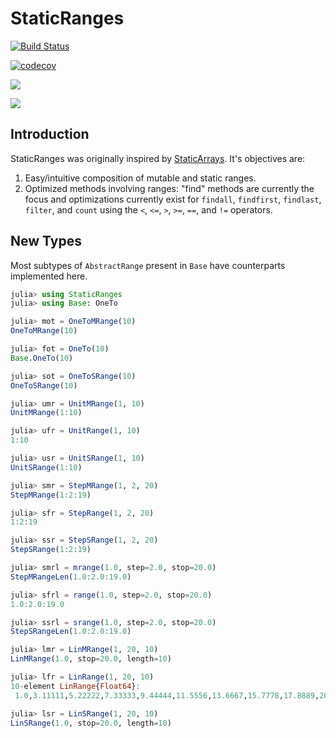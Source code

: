 # StaticRanges

[![Build Status](https://travis-ci.com/Tokazama/StaticRanges.jl.svg?branch=master)](https://travis-ci.com/Tokazama/StaticRanges.jl)

[![codecov](https://codecov.io/gh/Tokazama/StaticRanges.jl/branch/master/graph/badge.svg)](https://codecov.io/gh/Tokazama/StaticRanges.jl)

[![](https://img.shields.io/badge/docs-stable-blue.svg)](https://Tokazama.github.io/StaticRanges.jl/stable)

[![](https://img.shields.io/badge/docs-dev-blue.svg)](https://Tokazama.github.io/StaticRanges.jl/dev)

## Introduction

StaticRanges was originally inspired by [StaticArrays](https://github.com/JuliaArrays/StaticArrays.jl).
It's objectives are:

1. Easy/intuitive composition of mutable and static ranges.
2. Optimized methods involving ranges: "find" methods are currently the focus and optimizations currently exist for `findall`, `findfirst`, `findlast`, `filter`, and `count` using the `<`, `<=`, `>`, `>=`, `==`, and `!=` operators.

## New Types

Most subtypes of `AbstractRange` present in `Base` have counterparts implemented here.
```julia
julia> using StaticRanges
julia> using Base: OneTo

julia> mot = OneToMRange(10)
OneToMRange(10)

julia> fot = OneTo(10)
Base.OneTo(10)

julia> sot = OneToSRange(10)
OneToSRange(10)

julia> umr = UnitMRange(1, 10)
UnitMRange(1:10)

julia> ufr = UnitRange(1, 10)
1:10

julia> usr = UnitSRange(1, 10)
UnitSRange(1:10)

julia> smr = StepMRange(1, 2, 20)
StepMRange(1:2:19)

julia> sfr = StepRange(1, 2, 20)
1:2:19

julia> ssr = StepSRange(1, 2, 20)
StepSRange(1:2:19)

julia> smrl = mrange(1.0, step=2.0, stop=20.0)
StepMRangeLen(1.0:2.0:19.0)

julia> sfrl = range(1.0, step=2.0, stop=20.0)
1.0:2.0:19.0

julia> ssrl = srange(1.0, step=2.0, stop=20.0)
StepSRangeLen(1.0:2.0:19.0)

julia> lmr = LinMRange(1, 20, 10)
LinMRange(1.0, stop=20.0, length=10)

julia> lfr = LinRange(1, 20, 10)
10-element LinRange{Float64}:
 1.0,3.11111,5.22222,7.33333,9.44444,11.5556,13.6667,15.7778,17.8889,20.0

julia> lsr = LinSRange(1, 20, 10)
LinSRange(1.0, stop=20.0, length=10)
```


